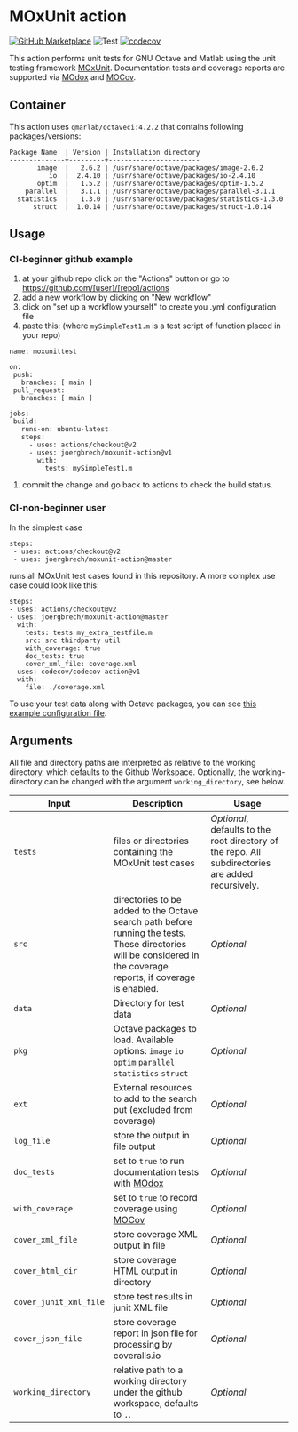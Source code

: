 # MOxUnit action


[![GitHub Marketplace](https://img.shields.io/badge/Marketplace-v1.1-undefined.svg?logo=github&logoColor=white&style=flat)](https://github.com/marketplace/actions/moxunit-action)
![Test](https://github.com/joergbrech/moxunit-action/workflows/Test/badge.svg) 
[![codecov](https://codecov.io/gh/joergbrech/moxunit-action/branch/master/graph/badge.svg)](https://codecov.io/gh/joergbrech/moxunit-action) 


This action performs unit tests for GNU Octave and Matlab using the unit testing framework [MOxUnit](https://github.com/MOxUnit/MOxUnit). Documentation tests and coverage reports are supported via [MOdox](https://github.com/MOdox/MOdox) and [MOCov](https://github.com/MOcov/MOcov).

## Container

This action uses `qmarlab/octaveci:4.2.2` that contains following packages/versions:

```
Package Name  | Version | Installation directory
--------------+---------+-----------------------
       image  |   2.6.2 | /usr/share/octave/packages/image-2.6.2
          io  |  2.4.10 | /usr/share/octave/packages/io-2.4.10
       optim  |   1.5.2 | /usr/share/octave/packages/optim-1.5.2
    parallel  |   3.1.1 | /usr/share/octave/packages/parallel-3.1.1
  statistics  |   1.3.0 | /usr/share/octave/packages/statistics-1.3.0
      struct  |  1.0.14 | /usr/share/octave/packages/struct-1.0.14
```

## Usage

### CI-beginner github example
 
 1. at your github repo click on the "Actions" button or go to https://github.com/[user]/[repo]/actions
 1. add a new workflow by clicking on "New workflow"
 1. click on  "set up a workflow yourself" to create you .yml configuration file
 1. paste this: (where `mySimpleTest1.m` is a test script of function placed in your repo)
 ```
name: moxunittest

on:
  push:
    branches: [ main ]
  pull_request:
    branches: [ main ]

jobs:
  build:
    runs-on: ubuntu-latest
    steps:
      - uses: actions/checkout@v2
      - uses: joergbrech/moxunit-action@v1
        with:
          tests: mySimpleTest1.m
```
  1. commit the change and go back to actions to check the build status.
  
### CI-non-beginner user

In the simplest case
```
steps:
 - uses: actions/checkout@v2
 - uses: joergbrech/moxunit-action@master
```

runs all MOxUnit test cases found in this repository. A more complex use case could look like this:

```
steps:
- uses: actions/checkout@v2
- uses: joergbrech/moxunit-action@master
  with:
    tests: tests my_extra_testfile.m
    src: src thirdparty util
    with_coverage: true
    doc_tests: true
    cover_xml_file: coverage.xml
- uses: codecov/codecov-action@v1
  with:
    file: ./coverage.xml

```
To use your test data along with Octave packages, you can see [this example configuration file](https://github.com/agahkarakuzu/eda_organized/blob/master/.github/workflows/moxunit.yml).

## Arguments

All file and directory paths are interpreted as relative to the working directory, which defaults to the Github Workspace. Optionally, the working-directory can be changed with the argument `working_directory`, see below.

| Input | Description | Usage |
| - | - | - |
| `tests` | files or directories containing the MOxUnit test cases | *Optional*, defaults to the root directory of the repo. All subdirectories are added recursively. |
| `src` | directories to be added to the Octave search path before running the tests. These directories will be considered in the coverage reports, if coverage is enabled. | *Optional*
| `data` | Directory for test data | *Optional* |
| `pkg` | Octave packages to load. Available options: `image` `io` `optim` `parallel` `statistics` `struct`| *Optional* |
| `ext` | External resources to add to the search put (excluded from coverage)| *Optional* |
| `log_file` | store the output in file output | *Optional* |
| `doc_tests` | set to `true` to run documentation tests with [MOdox](https://github.com/MOdox/MOdox) | *Optional* |
| `with_coverage` | set to `true` to record coverage using [MOCov](https://github.com/MOcov/MOcov) | *Optional* |
| `cover_xml_file` | store coverage XML output in file | *Optional* |
| `cover_html_dir` | store coverage HTML output in directory | *Optional* |
| `cover_junit_xml_file` | store test results in junit XML file | *Optional* |
| `cover_json_file` | store coverage report in json file for  processing by coveralls.io | *Optional* |
| `working_directory` | relative path to a working directory under the github workspace, defaults to `.`. | *Optional* |